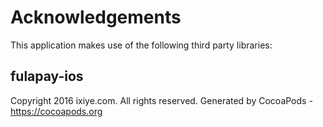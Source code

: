 # Acknowledgements
This application makes use of the following third party libraries:

## fulapay-ios

Copyright 2016 ixiye.com. All rights reserved.
Generated by CocoaPods - https://cocoapods.org
